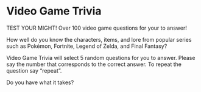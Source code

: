 # Video Game Trivia
TEST YOUR MIGHT! Over 100 video game questions for your to answer! 

How well do you know the characters, items, and lore from popular series such as Pokémon, Fortnite, Legend of Zelda, and Final Fantasy? 

Video Game Trivia will select 5 random questions for you to answer. Please say the number that corresponds to the correct answer. To repeat the question say “repeat”.

Do you have what it takes?
